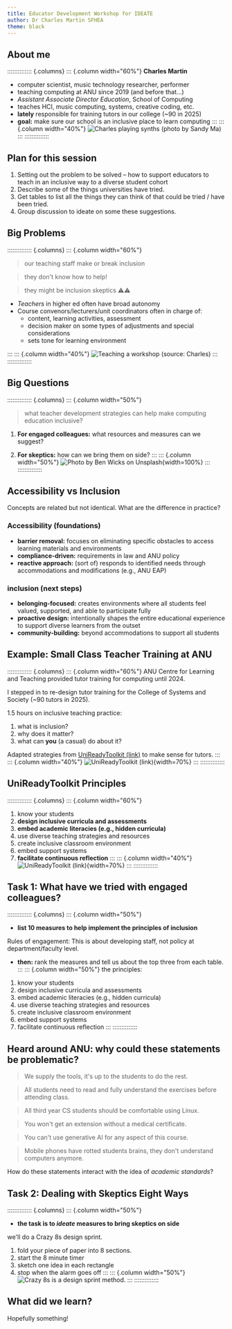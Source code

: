 ```yaml
---
title: Educator Development Workshop for IDEATE
author: Dr Charles Martin SFHEA
theme: black
---
```


## About me

:::::::::::::: {.columns}
::: {.column width="60%"}
**Charles Martin**

- computer scientist, music technology researcher, performer
- teaching computing at ANU since 2019 (and before that...)
- _Assistant Associate Director Education_, School of Computing
- teaches HCI, music computing, systems, creative coding, etc.
- **lately** responsible for training tutors in our college (~90 in 2025)
- **goal:** make sure our school is an inclusive place to learn computing
:::
::: {.column width="40%"}
![Charles playing synths (photo by Sandy Ma)](img/2024-05-29-concert-8-small.jpg)
:::
::::::::::::::

## Plan for this session

1. Setting out the problem to be solved – how to support educators to teach in an inclusive way to a diverse student cohort
2. Describe some of the things universities have tried.
3. Get tables to list all the things they can think of that could be tried / have been tried.
4. Group discussion to ideate on some these suggestions. 

## Big Problems

:::::::::::::: {.columns}
::: {.column width="60%"}
> our teaching staff make or break inclusion

> they don't know how to help!

> they might be inclusion skeptics ⚠️⚠️

- _Teachers_ in higher ed often have broad autonomy
- Course convenors/lecturers/unit coordinators often in charge of:
    - content, learning activities, assessment
    - decision maker on some types of adjustments and special considerations
    - sets tone for learning environment

:::
::: {.column width="40%"}
![Teaching a workshop (source: Charles)](img/teaching-at-nime.jpg)
:::
::::::::::::::

## Big Questions

:::::::::::::: {.columns}
::: {.column width="50%"}
> what teacher development strategies can help make computing education inclusive?

1. **For engaged colleagues:** what resources and measures can we suggest?

2. **For skeptics:** how can we bring them on side?
:::
::: {.column width="50%"}
![Photo by Ben Wicks on Unsplash](img/ben-wicks-sAnzTshqtWE-unsplash.jpg){width=100%}
:::
::::::::::::::

## Accessibility vs Inclusion

Concepts are related but not identical. What are the difference in practice?

### Accessibility (foundations)

- **barrier removal:** focuses on eliminating specific obstacles to access learning materials and environments
- **compliance-driven:** requirements in law and ANU policy
- **reactive approach:** (sort of) responds to identified needs through accommodations and modifications (e.g., ANU EAP)

### inclusion (next steps)

- **belonging-focused:** creates environments where all students feel valued, supported, and able to participate fully
- **proactive design:** intentionally shapes the entire educational experience to support diverse learners from the outset
- **community-building:** beyond accommodations to support all students

## Example: Small Class Teacher Training at ANU

:::::::::::::: {.columns}
::: {.column width="60%"}
ANU Centre for Learning and Teaching provided tutor training for computing until 2024.

I stepped in to re-design tutor training for the College of Systems and Society (~90 tutors in 2025).

1.5 hours on inclusive teaching practice:

1. what is inclusion?
2. why does it matter?
3. what can **you** (a casual) do about it?

Adapted strategies from [UniReadyToolkit (link)](https://unireadytoolkit.com.au/wp-content/uploads/2024/08/Inclusive-teaching-guide.pdf) to make sense for tutors.
:::
::: {.column width="40%"}
![[UniReadyToolkit (link)](https://unireadytoolkit.com.au/wp-content/uploads/2024/08/Inclusive-teaching-guide.pdf)](img/unireadytoolkit-inclusive-teaching.png){width=70%}
:::
::::::::::::::

## UniReadyToolkit Principles

:::::::::::::: {.columns}
::: {.column width="60%"}
1. know your students
2. **design inclusive curricula and assessments**
3. **embed academic literacies (e.g., hidden curricula)**
4. use diverse teaching strategies and resources
5. create inclusive classroom environment
6. embed support systems
7. **facilitate continuous reflection**
:::
::: {.column width="40%"}
![[UniReadyToolkit (link)](https://unireadytoolkit.com.au/wp-content/uploads/2024/08/Inclusive-teaching-guide.pdf)](img/unireadytoolkit-inclusive-teaching.png){width=70%}
:::
::::::::::::::

## Task 1: What have we tried with engaged colleagues?

:::::::::::::: {.columns}
::: {.column width="50%"}
<!-- The idea of this task is to list measures and resources that can be used to develop teachers to support **inclusion** in education. -->

- **list 10 measures to help implement the principles of inclusion**

<!-- The idea of this task is to list 10 measures and resources that can help staff to enact the principles of **inclusion** in education. -->

Rules of engagement: This is about developing staff, not policy at department/faculty level.

- **then:** rank the measures and tell us about the top three from each table.
:::
::: {.column width="50%"}
the principles: 

1. know your students
2. design inclusive curricula and assessments
3. embed academic literacies (e.g., hidden curricula)
4. use diverse teaching strategies and resources
5. create inclusive classroom environment
6. embed support systems
7. facilitate continuous reflection
:::
::::::::::::::

## Heard around ANU: why could these statements be problematic?

> We supply the tools, it's up to the students to do the rest.

> All students need to read and fully understand the exercises before attending class.

> All third year CS students should be comfortable using Linux.

> You won't get an extension without a medical certificate.

> You can't use generative AI for any aspect of this course.

> Mobile phones have rotted students brains, they don't understand computers anymore.

How do these statements interact with the idea of _academic standards_?

## Task 2: Dealing with Skeptics Eight Ways

:::::::::::::: {.columns}
::: {.column width="50%"}
- **the task is to _ideate_ measures to bring skeptics on side**

we'll do a Crazy 8s design sprint.

1. fold your piece of paper into 8 sections.
2. start the 8 minute timer
3. sketch one idea in each rectangle
4. stop when the alarm goes off
:::
::: {.column width="50%"}
![[Crazy 8s](https://designsprintkit.withgoogle.com/methodology/phase3-sketch/crazy-8s) is a design sprint method.](img/crazy-8s.png)
:::
::::::::::::::

## What did we learn?

Hopefully something!


<!-- 
## Attendance 1

In your table, discuss ideas for encouraging attendance in your courses, or courses in our school.

Aim for 15 ideas (one Post-It per idea).

Be prepared to share 3 with the room at the end.

Goal is very broad range of tactics!

Be ambitious, chaotic, ruthless, understanding, etc.

Can include ideas you have/haven’t tried, would/wouldn’t do, evidence supported or not.
Can encompass things you could do now or would require course design.
Don’t worry about resources/costs!
Don’t worry about what students might think!
Don’t worry about ANU policy!
Weird and entertaining ideas encouraged!
Only limitations is all ideas will be shared with the school.

## Attendance 2


Do this in Miro – QR code for link!
Each table: share your top tactics (must be unique!) and we will get them on Miro for discussion.
You can start by putting your top tactic on Miro (follow QR code!)
Discussion questions:
Who is responsible for change?
What would it take to make it a reality?
Would it be effective?
Are there disadvantages?

At the end: Collect all the ideas and bring them together to document.
 -->
